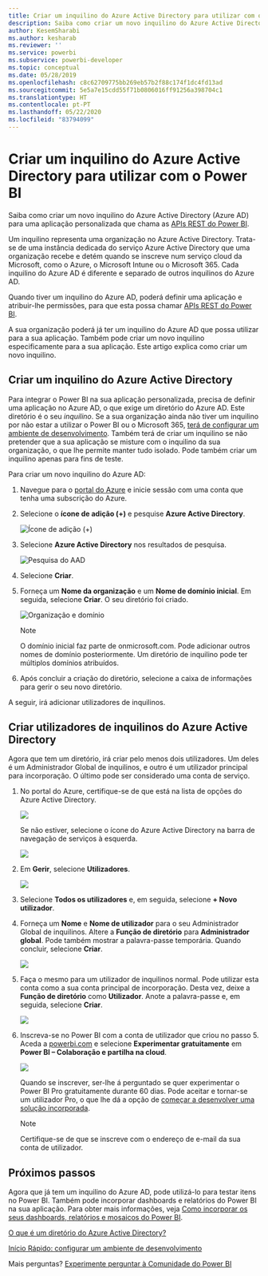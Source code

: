 ```yaml
---
title: Criar um inquilino do Azure Active Directory para utilizar com o Power BI
description: Saiba como criar um novo inquilino do Azure Active Directory (Azure AD) para uma aplicação personalizada que chama as APIs REST do Power BI.
author: KesemSharabi
ms.author: kesharab
ms.reviewer: ''
ms.service: powerbi
ms.subservice: powerbi-developer
ms.topic: conceptual
ms.date: 05/28/2019
ms.openlocfilehash: c8c62709775bb269eb57b2f88c174f1dc4fd13ad
ms.sourcegitcommit: 5e5a7e15cdd55f71b0806016ff91256a398704c1
ms.translationtype: HT
ms.contentlocale: pt-PT
ms.lasthandoff: 05/22/2020
ms.locfileid: "83794099"
---
```

# <a name="create-an-azure-active-directory-tenant-to-use-with-power-bi"></a>Criar um inquilino do Azure Active Directory para utilizar com o Power BI

Saiba como criar um novo inquilino do Azure Active Directory (Azure AD) para uma aplicação personalizada que chama as [APIs REST do Power BI](../automation/rest-api-reference.md).

Um inquilino representa uma organização no Azure Active Directory. Trata-se de uma instância dedicada do serviço Azure Active Directory que uma organização recebe e detém quando se inscreve num serviço cloud da Microsoft, como o Azure, o Microsoft Intune ou o Microsoft 365. Cada inquilino do Azure AD é diferente e separado de outros inquilinos do Azure AD.

Quando tiver um inquilino do Azure AD, poderá definir uma aplicação e atribuir-lhe permissões, para que esta possa chamar [APIs REST do Power BI](../automation/rest-api-reference.md).

A sua organização poderá já ter um inquilino do Azure AD que possa utilizar para a sua aplicação. Também pode criar um novo inquilino especificamente para a sua aplicação. Este artigo explica como criar um novo inquilino.

## <a name="create-an-azure-active-directory-tenant"></a>Criar um inquilino do Azure Active Directory

Para integrar o Power BI na sua aplicação personalizada, precisa de definir uma aplicação no Azure AD, o que exige um diretório do Azure AD. Este diretório é o seu *inquilino*. Se a sua organização ainda não tiver um inquilino por não estar a utilizar o Power BI ou o Microsoft 365, [terá de configurar um ambiente de desenvolvimento](https://docs.microsoft.com/azure/active-directory/develop/active-directory-howto-tenant). Também terá de criar um inquilino se não pretender que a sua aplicação se misture com o inquilino da sua organização, o que lhe permite manter tudo isolado. Pode também criar um inquilino apenas para fins de teste.

Para criar um novo inquilino do Azure AD:

1. Navegue para o [portal do Azure](https://portal.azure.com) e inicie sessão com uma conta que tenha uma subscrição do Azure.

2. Selecione o **ícone de adição (+)** e pesquise **Azure Active Directory**.

    ![Ícone de adição (+)](media/create-an-azure-active-directory-tenant/new-directory.png)

3. Selecione **Azure Active Directory** nos resultados de pesquisa.

    ![Pesquisa do AAD](media/create-an-azure-active-directory-tenant/new-directory2.png)

4. Selecione **Criar**.

5. Forneça um **Nome da organização** e um **Nome de domínio inicial**. Em seguida, selecione **Criar**. O seu diretório foi criado.

    ![Organização e domínio](media/create-an-azure-active-directory-tenant/organization-and-domain.png)

   > [!NOTE]
   > O domínio inicial faz parte de onmicrosoft.com. Pode adicionar outros nomes de domínio posteriormente. Um diretório de inquilino pode ter múltiplos domínios atribuídos.

6. Após concluir a criação do diretório, selecione a caixa de informações para gerir o seu novo diretório.

A seguir, irá adicionar utilizadores de inquilinos.

## <a name="create-azure-active-directory-tenant-users"></a>Criar utilizadores de inquilinos do Azure Active Directory

Agora que tem um diretório, irá criar pelo menos dois utilizadores. Um deles é um Administrador Global de inquilinos, e outro é um utilizador principal para incorporação. O último pode ser considerado uma conta de serviço.

1. No portal do Azure, certifique-se de que está na lista de opções do Azure Active Directory.

    ![](media/create-an-azure-active-directory-tenant/aad-flyout.png)

    Se não estiver, selecione o ícone do Azure Active Directory na barra de navegação de serviços à esquerda.

    ![](media/create-an-azure-active-directory-tenant/aad-service.png)

2. Em **Gerir**, selecione **Utilizadores**.

    ![](media/create-an-azure-active-directory-tenant/users-and-groups.png)

3. Selecione **Todos os utilizadores** e, em seguida, selecione **+ Novo utilizador**.

4. Forneça um **Nome** e **Nome de utilizador** para o seu Administrador Global de inquilinos. Altere a **Função de diretório** para **Administrador global**. Pode também mostrar a palavra-passe temporária. Quando concluir, selecione **Criar**.

    ![](media/create-an-azure-active-directory-tenant/global-admin.png)

5. Faça o mesmo para um utilizador de inquilinos normal. Pode utilizar esta conta como a sua conta principal de incorporação. Desta vez, deixe a **Função de diretório** como **Utilizador**. Anote a palavra-passe e, em seguida, selecione **Criar**.

    ![](media/create-an-azure-active-directory-tenant/pbiembed-user.png)

6. Inscreva-se no Power BI com a conta de utilizador que criou no passo 5. Aceda a [powerbi.com](https://powerbi.microsoft.com/get-started/) e selecione **Experimentar gratuitamente** em **Power BI – Colaboração e partilha na cloud**.

    ![](media/create-an-azure-active-directory-tenant/try-powerbi-free.png)

    Quando se inscrever, ser-lhe á perguntado se quer experimentar o Power BI Pro gratuitamente durante 60 dias. Pode aceitar e tornar-se um utilizador Pro, o que lhe dá a opção de [começar a desenvolver uma solução incorporada](embed-sample-for-customers.md).

   > [!NOTE]
   > Certifique-se de que se inscreve com o endereço de e-mail da sua conta de utilizador.

## <a name="next-steps"></a>Próximos passos

Agora que já tem um inquilino do Azure AD, pode utilizá-lo para testar itens no Power BI. Também pode incorporar dashboards e relatórios do Power BI na sua aplicação. Para obter mais informações, veja [Como incorporar os seus dashboards, relatórios e mosaicos do Power BI](embed-sample-for-customers.md).

[O que é um diretório do Azure Active Directory?](https://docs.microsoft.com/azure/active-directory/active-directory-whatis) 
 
[Início Rápido: configurar um ambiente de desenvolvimento](https://docs.microsoft.com/azure/active-directory/develop/active-directory-howto-tenant)  

Mais perguntas? [Experimente perguntar à Comunidade do Power BI](https://community.powerbi.com/)
